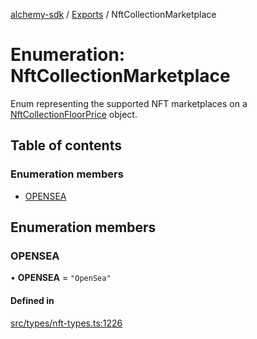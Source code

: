 [alchemy-sdk](../README.md) / [Exports](../modules.md) / NftCollectionMarketplace

# Enumeration: NftCollectionMarketplace

Enum representing the supported NFT marketplaces on a
[NftCollectionFloorPrice](../interfaces/NftCollectionFloorPrice.md) object.

## Table of contents

### Enumeration members

- [OPENSEA](NftCollectionMarketplace.md#opensea)

## Enumeration members

### OPENSEA

• **OPENSEA** = `"OpenSea"`

#### Defined in

[src/types/nft-types.ts:1226](https://github.com/alchemyplatform/alchemy-sdk-js/blob/311be54/src/types/nft-types.ts#L1226)
